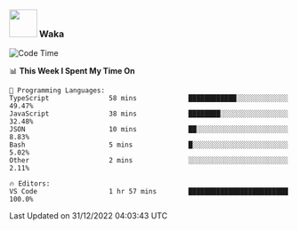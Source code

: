 ### <img src="https://media.giphy.com/media/VgCDAzcKvsR6OM0uWg/giphy.gif" width="50"> Waka

  <!--START_SECTION:waka-->
![Code Time](http://img.shields.io/badge/Code%20Time-1%2C139%20hrs%2028%20mins-blue)

📊 **This Week I Spent My Time On** 

```text
💬 Programming Languages: 
TypeScript               58 mins             ████████████░░░░░░░░░░░░░   49.47% 
JavaScript               38 mins             ████████░░░░░░░░░░░░░░░░░   32.48% 
JSON                     10 mins             ██░░░░░░░░░░░░░░░░░░░░░░░   8.83% 
Bash                     5 mins              █░░░░░░░░░░░░░░░░░░░░░░░░   5.02% 
Other                    2 mins              ░░░░░░░░░░░░░░░░░░░░░░░░░   2.11%

🔥 Editors: 
VS Code                  1 hr 57 mins        █████████████████████████   100.0%

```


 Last Updated on 31/12/2022 04:03:43 UTC
<!--END_SECTION:waka-->
